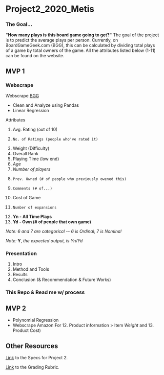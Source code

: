 # Project2_2020_Metis

### The Goal...
**"How many plays is this board game going to get?"** The goal of the project is to predict the average plays per person. Currently, on BoardGameGeek.com (BGG), this can be calculated by dividing total plays of a game by total owners of the game. All the attributes listed below (1-11) can be found on the website.

## MVP 1

### Webscrape
Webscrape [BGG](https://boardgamegeek.com/boardgame/167791/terraforming-mars)
- Clean and Analyze using Pandas
- Linear Regression

Attributes
1. Avg. Rating (out of 10)
2.     No. of Ratings (people who've rated it)
3. Weight (Difficulty)
4. Overall Rank
5. Playing Time (low end)
6. *Age*
7. *Number of players*
8.     Prev. Owned (# of people who previously owened this)
9.     Comments (# of...)
10. Cost of Game
11.     Number of expansions
10. **Yn - All Time Plays**
11. **Yd - Own (# of people that own game)**

*Note: 6 and 7 are categorical -- 6 is Ordinal; 7 is Nominal*

*Note:* **Y**, *the expected output, is Yn/Yd*

### Presentation

1. Intro
2. Method and Tools
3. Results
4. Conclusion (& Recommendation & Future Works)

### This Repo & Read me w/ process


## MVP 2
- Polynomial Regression
- Webscrape Amazon
    For 12. Product information > Item *Weight* and 13. Product Cost)


## Other Resources
[Link](https://github.com/thisismetis/chi20_ds15/blob/master/curriculum/project-02/project-02-introduction/project_02.md) to the Specs for Project 2.

[Link](https://docs.google.com/document/d/1oAJrWNR7HxNJVI2IHUuHArEvBccowLqvPObYbqtH0rs/edit) to the Grading Rubric.
